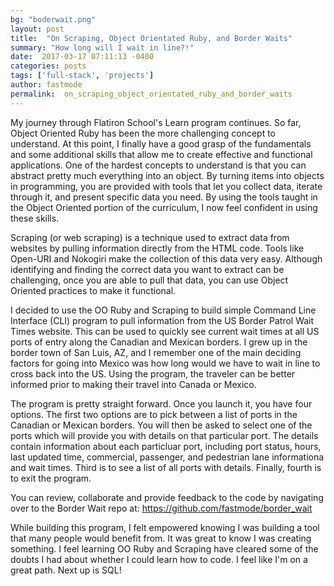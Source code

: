 ```yaml
---
bg: "boderwait.png"
layout: post
title:  "On Scraping, Object Orientated Ruby, and Border Waits"
summary: "How long will I wait in line?!"
date:  2017-03-17 07:11:13 -0400
categories: posts
tags: ['full-stack', 'projects']
author: fastmode
permalink:  on_scraping_object_orientated_ruby_and_border_waits
---
```


My journey through Flatiron School's Learn program continues.  So far, Object Oriented Ruby has been the more challenging concept to understand.  At this point, I finally have a good grasp of the fundamentals and some additional skills that allow me to create effective and functional applications.  One of the hardest concepts to understand is that you can abstract pretty much everything into an object.  By turning items into objects in programming, you are provided with tools that let you collect data, iterate through it, and present specific data you need.   By using the tools taught in the Object Oriented portion of the curriculum, I now feel confident in using these skills.  

Scraping (or web scraping) is a technique used to extract data from websites by pulling information directly from the HTML code.  Tools like Open-URI and Nokogiri make the collection of this data very easy.  Although identifying and finding the correct data you want to extract can be challenging, once you are able to pull that data, you can use Object Oriented practices to make it functional.

I decided to use the OO Ruby and Scraping to build simple Command Line Interface (CLI) program to pull information from the US Border Patrol Wait Times website.  This can be used to quickly see current wait times at all US ports of entry along the Canadian and Mexican borders.  I grew up in the border town of San Luis, AZ, and I remember one of the main deciding factors for going into Mexico was how long would we have to wait in line to cross back into the US.  Using the program, the traveler can be better informed prior to making their travel into Canada or Mexico.

The program is pretty straight forward.  Once you launch it, you have four options.  The first two options are to pick between a list of ports in the Canadian or Mexican borders.  You will then be asked to select one of the ports which will provide you with details on that particular port.  The details contain information about each particluar port, including port status, hours, last updated time, commercial, passenger, and pedestrian lane informationa and wait times.  Third is to see a list of all ports with details.  Finally, fourth is to exit the program.

You can review, collaborate and provide feedback to the code by navigating over to the Border Wait repo at: https://github.com/fastmode/border_wait

While building this program, I felt empowered knowing I was building a tool that many people would benefit from.  It was great to know I was creating something.  I feel learning OO Ruby and Scraping have cleared some of the doubts I had about whether I could learn how to code.  I feel like I'm on a great path.  Next up is SQL!


